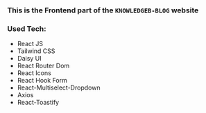 ### This is the Frontend part of the `KNOWLEDGEB-BLOG` website

### Used Tech:

-   React JS
-   Tailwind CSS
-   Daisy UI
-   React Router Dom
-   React Icons
-   React Hook Form
-   React-Multiselect-Dropdown
-   Axios
-   React-Toastify
